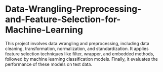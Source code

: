 # Data-Wrangling-Preprocessing-and-Feature-Selection-for-Machine-Learning
This project involves data wrangling and preprocessing, including data cleaning, transformation, normalization, and standardization. It applies feature selection techniques like filter, wrapper, and embedded methods, followed by machine learning classification models. Finally, it evaluates the performance of these models on test data.
